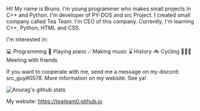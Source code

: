Hi! My name is Bruno. I'm young programmer who makes small projects in C++ and Python. I'm developer of PY-DOS and src Project. I created small company called Tea Team. I'm CEO of this company. Currently, I'm learning C++, Python, HTML and CSS.

I'm interested in:

💻 Programming
🎹 Playing piano
🎶 Making music
⌛ History
🚲 Cycling
🧑‍🤝‍🧑 Meeting with friends

If you want to cooperate with me, send me a message on my discord: src_guy#0578. More information on my website. See ya!

![Anurag's github stats](https://github-readme-stats.vercel.app/api?username=srcguy&theme=dark&show_icons=true)

My website: https://teateam0.github.io
